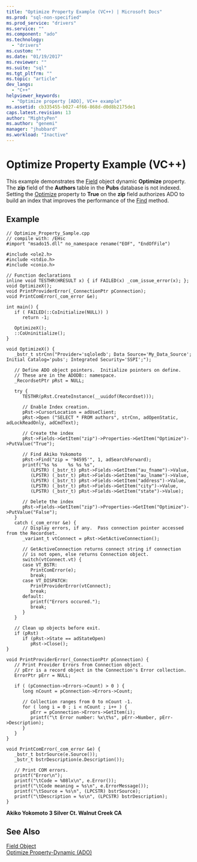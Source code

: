 ```yaml
---
title: "Optimize Property Example (VC++) | Microsoft Docs"
ms.prod: "sql-non-specified"
ms.prod_service: "drivers"
ms.service: ""
ms.component: "ado"
ms.technology:
  - "drivers"
ms.custom: ""
ms.date: "01/19/2017"
ms.reviewer: ""
ms.suite: "sql"
ms.tgt_pltfrm: ""
ms.topic: "article"
dev_langs: 
  - "C++"
helpviewer_keywords: 
  - "Optimize property [ADO], VC++ example"
ms.assetid: cb335455-b027-4f66-868d-d0d8b2175de1
caps.latest.revision: 13
author: "MightyPen"
ms.author: "genemi"
manager: "jhubbard"
ms.workload: "Inactive"
---
```

# Optimize Property Example (VC++)
This example demonstrates the [Field](../../../ado/reference/ado-api/field-object.md) object dynamic **Optimize** property. The **zip** field of the **Authors** table in the **Pubs** database is not indexed. Setting the [Optimize](../../../ado/reference/ado-api/optimize-property-dynamic-ado.md) property to **True** on the **zip** field authorizes ADO to build an index that improves the performance of the [Find](../../../ado/reference/ado-api/find-method-ado.md) method.  
  
## Example  
  
```  
// Optimize_Property_Sample.cpp  
// compile with: /EHsc  
#import "msado15.dll" no_namespace rename("EOF", "EndOfFile")  
  
#include <ole2.h>  
#include <stdio.h>  
#include <conio.h>  
  
// Function declarations  
inline void TESTHR(HRESULT x) { if FAILED(x) _com_issue_error(x); };  
void OptimizeX();  
void PrintProviderError(_ConnectionPtr pConnection);  
void PrintComError(_com_error &e);  
  
int main() {  
   if ( FAILED(::CoInitialize(NULL)) )  
      return -1;  
  
   OptimizeX();  
   ::CoUninitialize();  
}  
  
void OptimizeX() {  
   _bstr_t strCnn("Provider='sqloledb'; Data Source='My_Data_Source'; Initial Catalog='pubs'; Integrated Security='SSPI';");  
  
   // Define ADO object pointers.  Initialize pointers on define.  
   // These are in the ADODB:: namespace.  
   _RecordsetPtr pRst = NULL;  
  
   try {  
      TESTHR(pRst.CreateInstance(__uuidof(Recordset)));  
  
      // Enable Index creation.  
      pRst->CursorLocation = adUseClient;  
      pRst->Open ("SELECT * FROM authors", strCnn, adOpenStatic, adLockReadOnly, adCmdText);  
  
      // Create the index  
      pRst->Fields->GetItem("zip")->Properties->GetItem("Optimize")->PutValue("True");  
  
      // Find Akiko Yokomoto  
      pRst->Find("zip = '94595'", 1, adSearchForward);  
      printf("%s %s    %s %s %s",  
         (LPSTR) (_bstr_t) pRst->Fields->GetItem("au_fname")->Value,  
         (LPSTR) (_bstr_t) pRst->Fields->GetItem("au_lname")->Value,  
         (LPSTR) (_bstr_t) pRst->Fields->GetItem("address")->Value,  
         (LPSTR) (_bstr_t) pRst->Fields->GetItem("city")->Value,  
         (LPSTR) (_bstr_t) pRst->Fields->GetItem("state")->Value);  
  
      // Delete the index  
      pRst->Fields->GetItem("zip")->Properties->GetItem("Optimize")->PutValue("False");  
   }  
   catch (_com_error &e) {  
      // Display errors, if any.  Pass connection pointer accessed from the Recordset.  
      _variant_t vtConnect = pRst->GetActiveConnection();  
  
      // GetActiveConnection returns connect string if connection  
      // is not open, else returns Connection object.  
      switch(vtConnect.vt) {  
      case VT_BSTR:  
         PrintComError(e);  
         break;  
      case VT_DISPATCH:  
         PrintProviderError(vtConnect);  
         break;  
      default:  
         printf("Errors occured.");  
         break;  
      }  
   }  
  
   // Clean up objects before exit.  
   if (pRst)  
      if (pRst->State == adStateOpen)  
         pRst->Close();  
}  
  
void PrintProviderError(_ConnectionPtr pConnection) {  
   // Print Provider Errors from Connection object.  
   // pErr is a record object in the Connection's Error collection.  
   ErrorPtr pErr = NULL;  
  
   if ( (pConnection->Errors->Count) > 0 ) {  
      long nCount = pConnection->Errors->Count;  
  
      // Collection ranges from 0 to nCount -1.  
      for ( long i = 0 ; i < nCount ; i++ ) {  
         pErr = pConnection->Errors->GetItem(i);  
         printf("\t Error number: %x\t%s", pErr->Number, pErr->Description);  
      }  
   }  
}  
  
void PrintComError(_com_error &e) {  
   _bstr_t bstrSource(e.Source());  
   _bstr_t bstrDescription(e.Description());  
  
   // Print COM errors.   
   printf("Error\n");  
   printf("\tCode = %08lx\n", e.Error());  
   printf("\tCode meaning = %s\n", e.ErrorMessage());  
   printf("\tSource = %s\n", (LPCSTR) bstrSource);  
   printf("\tDescription = %s\n", (LPCSTR) bstrDescription);  
}  
```  
  
 **Akiko Yokomoto    3 Silver Ct. Walnut Creek CA**   
## See Also  
 [Field Object](../../../ado/reference/ado-api/field-object.md)   
 [Optimize Property-Dynamic (ADO)](../../../ado/reference/ado-api/optimize-property-dynamic-ado.md)
